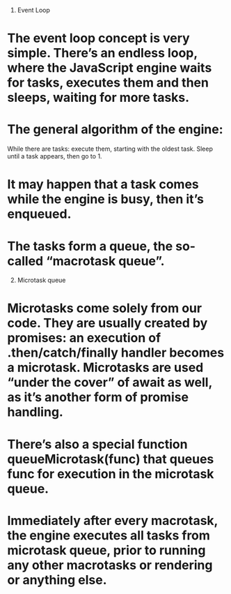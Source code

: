 1. Event Loop

# The event loop concept is very simple. There’s an endless loop, where the JavaScript engine waits for tasks, executes them and then sleeps, waiting for more tasks.

# The general algorithm of the engine:
While there are tasks:
    execute them, starting with the oldest task.
Sleep until a task appears, then go to 1.


# It may happen that a task comes while the engine is busy, then it’s enqueued.
# The tasks form a queue, the so-called “macrotask queue”.


2. Microtask queue

# Microtasks come solely from our code. They are usually created by promises: an execution of .then/catch/finally handler becomes a microtask. Microtasks are used “under the cover” of await as well, as it’s another form of promise handling.

# There’s also a special function queueMicrotask(func) that queues func for execution in the microtask queue.

# Immediately after every macrotask, the engine executes all tasks from microtask queue, prior to running any other macrotasks or rendering or anything else.
